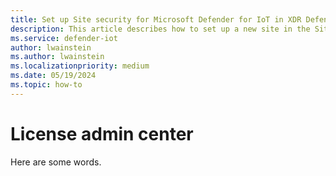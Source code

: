 ```yaml
---
title: Set up Site security for Microsoft Defender for IoT in XDR Defender portal
description: This article describes how to set up a new site in the Site security feature of Microsoft Defender for IoT in XDR Defender portal
ms.service: defender-iot
author: lwainstein
ms.author: lwainstein
ms.localizationpriority: medium
ms.date: 05/19/2024
ms.topic: how-to
---
```


# License admin center

Here are some words.
